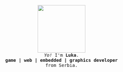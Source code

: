 <p align="center">
  
  <img width="150" src="https://thedise.me/src/images/hi.webp">
 <br> 
  <samp>
    <i>Yo!</i> I'm <b>Luka</b>.
    <br> 
    <strong>game | web | embedded | graphics developer</strong><br> from Serbia.
  </samp>
</p>

